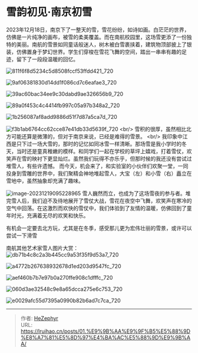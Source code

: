 # 雪韵初见·南京初雪

2023年12月18日，南京下了一整天的雪，雪花纷纷，如诗如画。白茫茫的世界，仿佛是一片纯净的画布，被雪的柔美覆盖。而在南航校园里，这场雪更添了一份独特的美丽。南航的雪景如同童话般迷人，树木被白雪裹挟着，建筑物顶部披上了银装，仿佛置身于梦幻世界。学生们穿梭在雪花飞舞的空间，踏出一串串有趣的足迹，留下了一段段温暖的回忆。

![811f6f8d5234c5d8508fccf53ffdd421_720](https://raw.githubusercontent.com/unique-pure/NewPicGoLibrary/main/img/811f6f8d5234c5d8508fccf53ffdd421_720.jpg)

![9af06381830d14dd1f086cd7c6eafae3_720](https://raw.githubusercontent.com/unique-pure/NewPicGoLibrary/main/img/9af06381830d14dd1f086cd7c6eafae3_720.jpg)

![39ac60bac34ee9c30dabd9ae326656b9_720](https://raw.githubusercontent.com/unique-pure/NewPicGoLibrary/main/img/39ac60bac34ee9c30dabd9ae326656b9_720.jpg)

![89a0f453c4c4414fb997c05a97b348a2_720](https://raw.githubusercontent.com/unique-pure/NewPicGoLibrary/main/img/89a0f453c4c4414fb997c05a97b348a2_720.jpg)

![1b256087af8add9886d51f7d87a5ca7d_720](https://raw.githubusercontent.com/unique-pure/NewPicGoLibrary/main/img/1b256087af8add9886d51f7d87a5ca7d_720.jpg)

![f3b1ab6764cc62cce87e41db33d5639f_720](https://raw.githubusercontent.com/unique-pure/NewPicGoLibrary/main/img/f3b1ab6764cc62cce87e41db33d5639f_720.jpg)
&lt;br/&gt;
雪积的很厚，虽然相比北方可能还算是微薄的，但对于南京来说，已经是难得的雪景。
&lt;br/&gt;
我印象中江西是只下过一场大雪的，那时的记忆如同冰雪一样清晰。那场雪是我小学时的冬天，当时还是童真稚嫩的模样。和同学们一起在学校的草坪上嬉戏，打着雪仗，欢笑声在雪的映衬下更显灿烂。虽然我们玩得不亦乐乎，但那时候的我还没有尝试过堆雪人，有些许遗憾。
而今天，机会来了，和实验室的小伙伴们欢聚一堂，一同投身到雪雕的世界中，我们聚精会神地堆起雪人，大宝（左）和小雪（右）矗立在雪地中，虽然抽象却充满了趣味。

![image-20231219095228965](https://raw.githubusercontent.com/unique-pure/NewPicGoLibrary/main/img/image-20231219095228965.png)
雪人巍然而立，也成为了这场雪夜的参与者。堆完雪人后，我们迫不及待地展开了雪仗大战，雪花在夜空中飞舞，欢笑声在寒冷的空气中回荡。在这激烈而欢快的雪仗中，我们体验到了友情的温暖，仿佛回到了童年时光，充满着无尽的欢笑和快乐。

有机会一定要去北方玩，尤其是在冬季，感受那儿更为宏伟壮丽的雪景，或许可以尝试一下滑雪

南航其他艺术家雪人图片大赏：
![db71b4c8c2a3b445cc9a53f35f9d53a7_720](https://raw.githubusercontent.com/unique-pure/NewPicGoLibrary/main/img/db71b4c8c2a3b445cc9a53f35f9d53a7_720.jpg)

![a4772b267638932678d1ed203d9547fc_720](https://raw.githubusercontent.com/unique-pure/NewPicGoLibrary/main/img/a4772b267638932678d1ed203d9547fc_720.jpg)

![aef460b7b7e97b0a270ffe908c1dfffc_720](https://raw.githubusercontent.com/unique-pure/NewPicGoLibrary/main/img/aef460b7b7e97b0a270ffe908c1dfffc_720.jpg)

![060d3ae32548c9e8a65dcca275e6c753_720](https://raw.githubusercontent.com/unique-pure/NewPicGoLibrary/main/img/060d3ae32548c9e8a65dcca275e6c753_720.jpg)

![e0029afc55d7395a0990b82b6ad7c7ca_720](https://raw.githubusercontent.com/unique-pure/NewPicGoLibrary/main/img/e0029afc55d7395a0990b82b6ad7c7ca_720.jpg)

---

> 作者: [HeZephyr](https://github.com/HeZephyr)  
> URL: https://lruihao.cn/posts/01.%E9%9B%AA%E9%9F%B5%E5%88%9D%E8%A7%81%E5%8D%97%E4%BA%AC%E5%88%9D%E9%9B%AA/  

